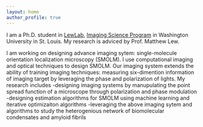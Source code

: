 ```yaml
---
layout: home
author_profile: true
---
```


I am a Ph.D. student in [LewLab](https://lewlab.wustl.edu/), [Imaging Science Program](https://engineering.wustl.edu/academics/programs/imaging-science/index.html) in Washington University in St. Louis. My research is adviced by Prof. Matthew Lew.

I am working on designing advance imaging sytem: single-molecule orientation localization microscopy (SMOLM). I use computational imaging and optical techniques to design SMOLM. Our imaging system extends the ability of training imaging techniques: measuring six-dimention information of imaging target by leveraging the phase and polarization of lights. My research includes
-designing imaging systems by manupulating the point spread function of a microscope through polarization and phase modulation
-designing estimation algorithms for SMOLM using machine learning and iterative optimizaiton algorithms
-leveraging the above imaging sytem and algorithms to study the heterogenious network of biomolecular condensates and amyloid fibrils
